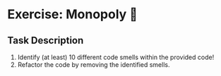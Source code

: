 # Exercise: Monopoly 🏨

## Task Description
1. Identify (at least) 10 different code smells within the provided code!
2. Refactor the code by removing the identified smells.